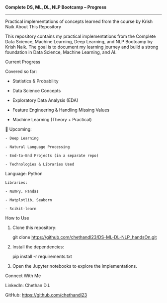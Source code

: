 **Complete DS, ML, DL, NLP Bootcamp – Progress**

---
Practical implementations of concepts learned from the course by Krish Naik
About This Repository

This repository contains my practical implementations from the Complete Data Science, Machine Learning, Deep Learning, and NLP Bootcamp by Krish Naik.
The goal is to document my learning journey and build a strong foundation in Data Science, Machine Learning, and AI.

Current Progress


Covered so far:

- Statistics & Probability

- Data Science Concepts

- Exploratory Data Analysis (EDA)

- Feature Engineering & Handling Missing Values

- Machine Learning (Theory + Practical)


📌 Upcoming:

    - Deep Learning

    - Natural Language Processing

    - End-to-End Projects (in a separate repo)

    - Technologies & Libraries Used

Language: Python

    Libraries:

    - NumPy, Pandas

    - Matplotlib, Seaborn

    - Scikit-learn

How to Use

1. Clone this repository:

    git clone https://github.com/chethandl23/DS-ML-DL-NLP_handsOn.git
2. Install the dependencies:

   pip install -r requirements.txt
3. Open the Jupyter notebooks to explore the implementations. 

Connect With Me

LinkedIn: Chethan D.L

GitHub: https://github.com/chethandl23